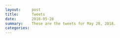 ```yaml
---
layout:     post
title:      Tweets
date:       2018-05-28
summary:    These are the tweets for May 28, 2018.
categories:
---
```


